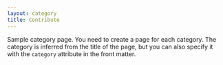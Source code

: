 ```yaml
---
layout: category
title: Contribute
---
```


Sample category page. You need to create a page for each category.
The category is inferred from the title of the page, but you can also
specify it with the `category` attribute in the front matter.
